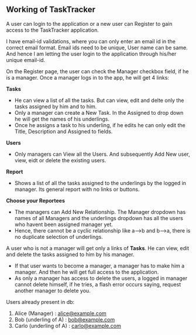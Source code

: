 ## Working of TaskTracker

A user can login to the application or a new user can Register to gain access to the TaskTracker application.

I have email-id validations, where you can only enter an email id in the correct email format. 
Email ids need to be unique, User name can be same. 
And hence I am letting the user login to the application through his/her unique email-id. 

On the Register page, the user can check the Manager checkbox field, if he is a manager.
Once a manager logs in to the app, he will get 4 links:

**Tasks**
- He can view a list of all the tasks. But can view, edit and delte only the tasks assigned by him and to him.
- Only a manager can create a New Task. In the Assigned to drop down he will get the names of his underlings.
- Once he assigns a task to his underling, if he edits he can only edit the Title, Description and Assigned to fields.

**Users**
- Only managers can View all the Users. And subsequently Add New user, view, eidt or delete the existing users.

**Report**
- Shows a list of all the tasks assigned to the underlings by the logged in manager. Its general report with no links or buttons.

**Choose your Reportees**
- The managers can Add New Relationship. The Manager dropdown has names of all Managers and the underlings dropdown has all the users who havent been assigned manager yet.
- Hence, there cannot be a cyclic relationship like a-->b and b-->a, there is no duplicate selection of underlings.

A user who is not a manager will get only a links of **Tasks**. He can view, edit and delete the tasks assigned to him by his manager.
- If that user wants to become a manager, a manager has to make him a manager. And then he will get full access to the application.
- As only a manager has access to delete the users, a logged in manager cannot delete himself, if he tries, a flash error occurs saying, request another manager to delete you.

Users already present in db: 
1. Alice (Manager) : alice@example.com
2. Bob (underling of A) : bob@example.com
3. Carlo (underling of A) : carlo@example.com